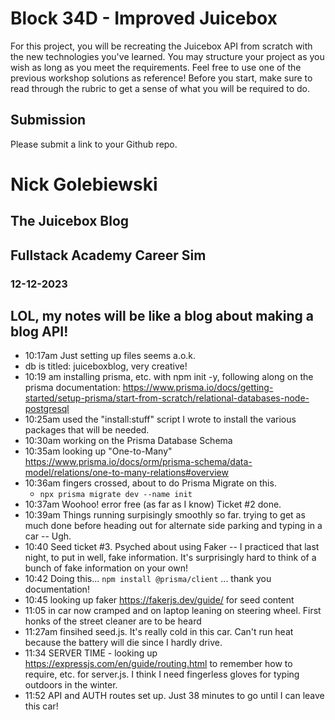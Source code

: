 # Block 34D - Improved Juicebox

For this project, you will be recreating the Juicebox API from scratch with the new technologies you've learned. You may structure your project as you wish as long as you meet the requirements. Feel free to use one of the previous workshop solutions as reference! Before you start, make sure to read through the rubric to get a sense of what you will be required to do.

## Submission

Please submit a link to your Github repo.

# Nick Golebiewski
## The Juicebox Blog 
## Fullstack Academy Career Sim
### 12-12-2023 

## LOL, my notes will be like a blog about making a blog API!
- 10:17am Just setting up files seems a.o.k.
-   db is titled: juiceboxblog, very creative!
- 10:19 am installing prisma, etc. with npm init -y, following along on the prisma documentation: https://www.prisma.io/docs/getting-started/setup-prisma/start-from-scratch/relational-databases-node-postgresql
- 10:25am used the "install:stuff" script I wrote to install the various packages that will be needed. 
- 10:30am working on the Prisma Database Schema
- 10:35am looking up "One-to-Many" https://www.prisma.io/docs/orm/prisma-schema/data-model/relations/one-to-many-relations#overview
- 10:36am fingers crossed, about to do Prisma Migrate on this.
  -  ```npx prisma migrate dev --name init```
- 10:37am Woohoo! error free (as far as I know) Ticket #2 done.
- 10:39am Things running surpisingly smoothly so far. trying to get as much done before heading out for alternate side parking and typing in a car -- Ugh. 
- 10:40 Seed ticket #3. Psyched about using Faker -- I practiced that last night, to put in well, fake information. It's surprisingly hard to think of a bunch of fake information on your own!
- 10:42 Doing this... ```npm install @prisma/client``` ... thank you documentation!
- 10:45 looking up faker https://fakerjs.dev/guide/ for seed content
- 11:05 in car now cramped and on laptop leaning on steering wheel. First honks of the street cleaner are to be heard
- 11:27am finsihed seed.js. It's really cold in this car. Can't run heat because the battery will die since I hardly drive.
- 11:34 SERVER TIME - looking up https://expressjs.com/en/guide/routing.html to remember how to require, etc. for server.js. I think I need fingerless gloves for typing outdoors in the winter.
- 11:52 API and AUTH routes set up. Just 38 minutes to go until I can leave this car!









